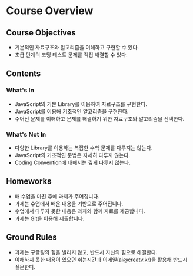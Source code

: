 # Course Overview

## Course Objectives
- 기본적인 자료구조와 알고리즘을 이해하고 구현할 수 있다.
- 초급 단계의 코딩 테스트 문제를 직접 해결할 수 있다.

## Contents

### What's In
- JavaScript의 기본 Library를 이용하여 자료구조를 구현한다.
- JavaScript를 이용해 기초적인 알고리즘을 구현한다.
- 주어진 문제를 이해하고 문제를 해결하기 위한 자료구조와 알고리즘을 선택한다.

### What's Not In
- 다양한 Library를 이용하는 복잡한 수학 문제를 다루지는 않는다.
- JavaScript의 기초적인 문법은 자세히 다루지 않는다.
- Coding Convention에 대해서는 깊게 다루지 않는다.

## Homeworks
- 매 수업을 마친 후에 과제가 주어집니다.
- 과제는 수업에서 배운 내용을 기반으로 주어집니다.
- 수업에서 다루지 못한 내용은 과제와 함께 자료를 제공합니다.
- 과제는 Git을 이용해 제출합니다.

## Ground Rules
- 과제는 구글링의 힘을 빌리지 않고, 반드시 자신의 힘으로 해결한다.
- 이해하지 못한 내용이 있으면 쉬는시간과 이메일(<ai@creatv.kr>)을 활용해 반드시 질문한다. 
